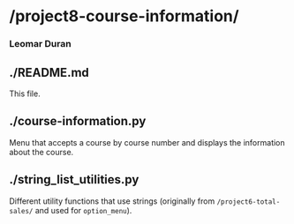 # /project8-course-information/
### Leomar Duran

## ./README.md
This file.

## ./course-information.py
Menu that accepts a course by course number and displays the
information about the course.

## ./string_list_utilities.py
Different utility functions that use strings (originally from
`/project6-total-sales/` and used for `option_menu`).
